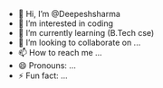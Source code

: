 - 👋 Hi, I’m @Deepeshsharma
- 👀 I’m interested in coding
- 🌱 I’m currently learning (B.Tech cse)
- 💞️ I’m looking to collaborate on ...
- 📫 How to reach me ...
- 😄 Pronouns: ...
- ⚡ Fun fact: ...

<!---
Dipuinfotech/Dipuinfotech is a ✨ special ✨ repository because its `README.md` (this file) appears on your GitHub profile.
You can click the Preview link to take a look at your changes.
--->
